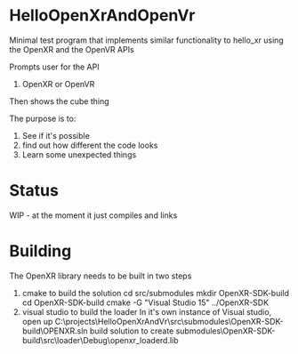 # HelloOpenXrAndOpenVr

Minimal test program that implements similar functionality to hello_xr using the OpenXR and the OpenVR APIs

Prompts user for the API
1) OpenXR or OpenVR

Then shows the cube thing


The purpose is to:
1. See if it's possible
2. find out how different the code looks
3. Learn some unexpected things

# Status
WIP - at the moment it just compiles and links


# Building
The OpenXR library needs to be built in two steps
1. cmake to build the solution
    cd src/submodules
    mkdir OpenXR-SDK-build
    cd OpenXR-SDK-build
    cmake -G "Visual Studio 15" ../OpenXR-SDK
2. visual studio to build the loader 
In it's own instance of Visual studio, open up 
    C:\projects\HelloOpenXrAndVr\src\submodules\OpenXR-SDK-build\OPENXR.sln
    build solution
    to create submodules\OpenXR-SDK-build\src\loader\Debug\openxr_loaderd.lib
 



